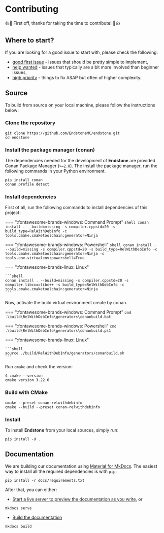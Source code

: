# Contributing

👍🎉 First off, thanks for taking the time to contribute! 🎉👍

## Where to start?

If you are looking for a good issue to start with, please check the following:

- [good first issue](https://github.com/EndstoneMC/endstone/labels/good%20first%20issue) - issues that
  should be pretty simple to implement,
- [help wanted](https://github.com/EndstoneMC/endstone/labels/help%20wanted) - issues that typically are
  a bit more involved than beginner issues,
- [high priority](https://github.com/EndstoneMC/endstone/labels/high%20priority) - things to fix ASAP
  but often of higher complexity.

## Source

To build from source on your local machine, please follow the instructions below:

### Clone the repository

```shell
git clone https://github.com/EndstoneMC/endstone.git
cd endstone
```

### Install the package manager (conan)

The dependencies needed for the development of **Endstone** are provided Conan Package Manager (`>=2.0`). The install
the package manager, run the following commands in your Python environment.

```shell
pip install conan
conan profile detect
```

### Install dependencies

First of all, run the following commands to install dependencies of this project:

=== ":fontawesome-brands-windows: Command Prompt"
    ```shell
    conan install . --build=missing -s compiler.cppstd=20 -s build_type=RelWithDebInfo -c tools.cmake.cmaketoolchain:generator=Ninja
    ```

=== ":fontawesome-brands-windows: Powershell"
    ```shell
    conan install . --build=missing -s compiler.cppstd=20 -s build_type=RelWithDebInfo -c tools.cmake.cmaketoolchain:generator=Ninja -c tools.env.virtualenv:powershell=True
    ```

=== ":fontawesome-brands-linux: Linux"

    ```shell
    conan install . --build=missing -s compiler.cppstd=20 -s compiler.libcxx=libc++ -s build_type=RelWithDebInfo -c tools.cmake.cmaketoolchain:generator=Ninja
    ```

Now, activate the build virtual environment create by conan.

=== ":fontawesome-brands-windows: Command Prompt"
    ```cmd
    .\build\RelWithDebInfo\generators\conanbuild.bat
    ```

=== ":fontawesome-brands-windows: Powershell"
    ```cmd
    .\build\RelWithDebInfo\generators\conanbuild.ps1
    ```

=== ":fontawesome-brands-linux: Linux"

    ```shell
    source ./build/RelWithDebInfo/generators/conanbuild.sh
    ```

Run `cmake` and check the version:

```shell
$ cmake --version
cmake version 3.22.6
```

### Build with CMake

```shell
cmake --preset conan-relwithdebinfo
cmake --build --preset conan-relwithdebinfo
```

### Install

To install **Endstone** from your local sources, simply run:

```shell
pip install -U .
```

## Documentation

We are building our documentation using [Material for MkDocs](https://squidfunk.github.io/mkdocs-material/).
The easiest way to install all the required dependencies is with `pip`:

```shell
pip install -r docs/requirements.txt
```

After that, you can either:

- [Start a live server to preview the documentation as you write](https://squidfunk.github.io/mkdocs-material/creating-your-site/#previewing-as-you-write), or

```shell
mkdocs serve
```

- [Build the documentation](https://squidfunk.github.io/mkdocs-material/creating-your-site/#building-your-site)

```shell
mkdocs build
```
